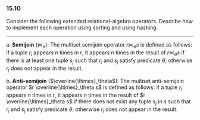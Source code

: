 ### 15.10

Consider the following extended relational-algebra operators. Describe how to 
implement each operation using sorting and using hashing. 

---

a. **Semijoin** ($\ltimes_\theta$): The multiset semijoin operator $r \ltimes_\theta s$
is defined as follows: if a tuple $r_i$ appears $n$ times in $r$, it appears $n$ times in 
the result of $r \ltimes_\theta s$ if there is at least one tuple $s_j$ such that 
$r_i$ and $s_j$ satisfy predicate $\theta$; otherwise $r_i$ does not appear in the result. 




b. **Anti-semijoin** ($\overline{\ltimes}_\theta$): The multiset anti-semijoin operator 
$r \overline{\ltimes}_\theta s$ is defined as follows: if a tuple $r_i$ appears $n$ times 
in $r$, it appears $n$ times in the result of $r \overline{\ltimes}_\theta s$ if there does 
not exist any tuple $s_j$ in $s$ such that $r_i$ and $s_j$ satisfy predicate $\theta$; otherwise
$r_i$ does not appear in the result. 